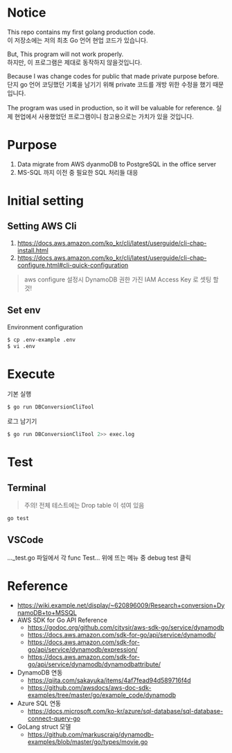 # Notice

This repo contains my first golang production code.  
이 저장소에는 저의 최초 Go 언어 현업 코드가 있습니다.

But, This program will not work properly.  
하지만, 이 프로그램은 제대로 동작하지 않을것입니다.

Because I was change codes for public that made private purpose before.  
단지 go 언어 코딩했던 기록을 남기기 위해 private 코드를 개방 위한 수정을 했기 때문입니다.

The program was used in production, so it will be valuable for reference.
실제 현업에서 사용했었던 프로그램이니 참고용으로는 가치가 있을 것입니다.

# Purpose

1. Data migrate from AWS dyanmoDB to PostgreSQL in the office server
2. MS-SQL 까지 이전 중 필요한 SQL 처리들 대응

# Initial setting

## Setting AWS Cli

1. https://docs.aws.amazon.com/ko_kr/cli/latest/userguide/cli-chap-install.html
2. https://docs.aws.amazon.com/ko_kr/cli/latest/userguide/cli-chap-configure.html#cli-quick-configuration
>aws configure 설정시 DynamoDB 권한 가진 IAM Access Key 로 셋팅 할것!

## Set env

Environment configuration

```bash
$ cp .env-example .env
$ vi .env
```

# Execute

기본 실행
```bash
$ go run DBConversionCliTool
```

로그 남기기
```bash
$ go run DBConversionCliTool 2>> exec.log
```

# Test

## Terminal

>주의! 전체 테스트에는 Drop table 이 섞여 있음

```bash
go test
```

## VSCode
..._test.go 파일에서
각 func Test... 위에 뜨는 메뉴 중
debug test 클릭

# Reference

- https://wiki.example.net/display/~620896009/Research+conversion+DynamoDB+to+MSSQL
- AWS SDK for Go API Reference
  - https://godoc.org/github.com/citysir/aws-sdk-go/service/dynamodb
  - https://docs.aws.amazon.com/sdk-for-go/api/service/dynamodb/
  - https://docs.aws.amazon.com/sdk-for-go/api/service/dynamodb/expression/
  - https://docs.aws.amazon.com/sdk-for-go/api/service/dynamodb/dynamodbattribute/
- DynamoDB 연동
  - https://qiita.com/sakayuka/items/4af7fead94d589716f4d
  - https://github.com/awsdocs/aws-doc-sdk-examples/tree/master/go/example_code/dynamodb
- Azure SQL 연동
  - https://docs.microsoft.com/ko-kr/azure/sql-database/sql-database-connect-query-go
- GoLang struct 모델
  - https://github.com/markuscraig/dynamodb-examples/blob/master/go/types/movie.go
